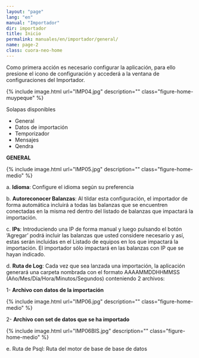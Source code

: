 ```yaml
---
layout: "page"
lang: "en"
manual: "Importador"
dir: importador
title: Inicio
permalink: manuales/en/importador/general/
name: page-2
class: cuora-neo-home
---
```


Como primera acción es necesario configurar la aplicación, para ello presione el icono de configuración y accederá a la ventana de configuraciones del Importador. 


{% include image.html url="IMP04.jpg" description="" class="figure-home-muypeque" %}

Solapas disponibles 

- General
- Datos de importación
- Temporizador
- Mensajes
- Qendra


**GENERAL**

{% include image.html url="IMP05.jpg" description="" class="figure-home-medio" %}

a. **Idioma**: Configure el idioma según su preferencia

b. **Autoreconocer Balanzas**: Al tildar esta configuración, el importador de forma automática incluirá a todas las balanzas que se encuentren conectadas en la misma red dentro del listado de balanzas que impactará la importación.

c. **IPs**: Introduciendo una IP de forma manual y luego pulsando el botón ‘Agregar’ podrá incluir las balanzas que usted considere necesario y así, estas serán incluidas en el Listado de equipos en los que impactará la importación. El importador sólo impactará en las balanzas con IP que se hayan indicado.

d. **Ruta de Log**: Cada vez que sea lanzada una importación, la aplicación generará una carpeta nombrada con el formato AAAAMMDDHHMMSS (Año/Mes/Día/Hora/Minutos/Segundos) conteniendo 2 archivos:

1- **Archivo con datos de la importación**

{% include image.html url="IMP06.jpg" description="" class="figure-home-medio" %}


2- **Archivo con set de datos que se ha importado**

{% include image.html url="IMP06BIS.jpg" description="" class="figure-home-medio" %}


e. Ruta de Psql: Ruta del motor de base de base de datos


